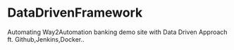 # DataDrivenFramework
Automating Way2Automation banking demo site with Data Driven Approach ft. Github,Jenkins,Docker..
